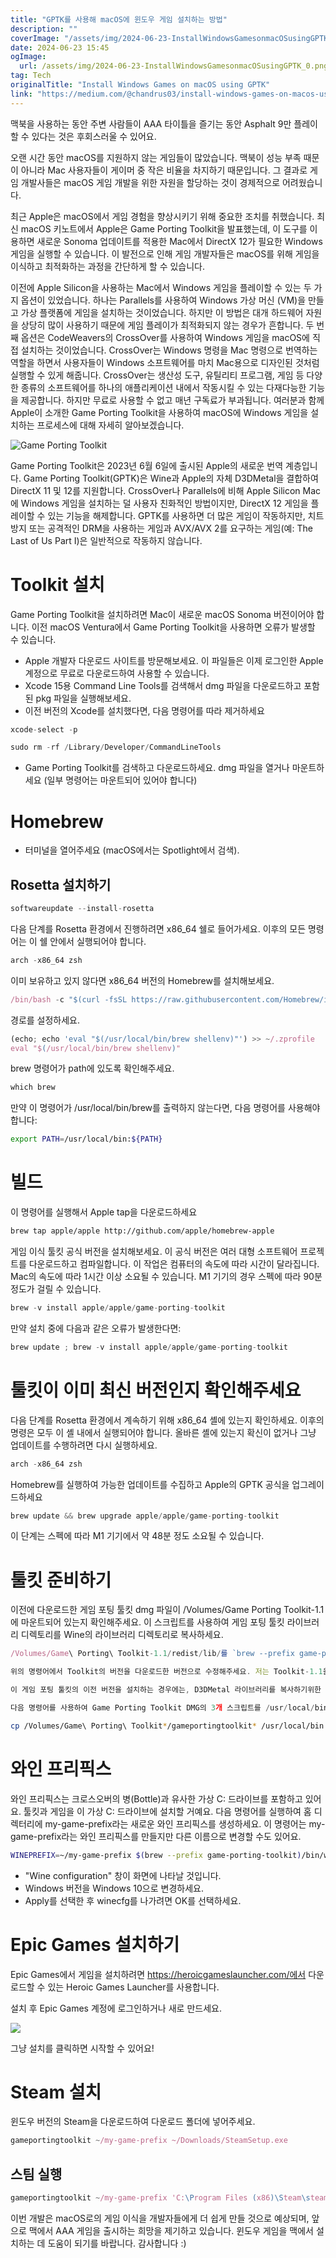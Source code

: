 ```yaml
---
title: "GPTK를 사용해 macOS에 윈도우 게임 설치하는 방법"
description: ""
coverImage: "/assets/img/2024-06-23-InstallWindowsGamesonmacOSusingGPTK_0.png"
date: 2024-06-23 15:45
ogImage: 
  url: /assets/img/2024-06-23-InstallWindowsGamesonmacOSusingGPTK_0.png
tag: Tech
originalTitle: "Install Windows Games on macOS using GPTK"
link: "https://medium.com/@chandrus03/install-windows-games-on-macos-using-gptk-63caddc219aa"
---
```



맥북을 사용하는 동안 주변 사람들이 AAA 타이틀을 즐기는 동안 Asphalt 9만 플레이할 수 있다는 것은 후회스러울 수 있어요.

오랜 시간 동안 macOS를 지원하지 않는 게임들이 많았습니다. 맥북이 성능 부족 때문이 아니라 Mac 사용자들이 게이머 중 작은 비율을 차지하기 때문입니다. 그 결과로 게임 개발사들은 macOS 게임 개발을 위한 자원을 할당하는 것이 경제적으로 어려웠습니다.

최근 Apple은 macOS에서 게임 경험을 향상시키기 위해 중요한 조치를 취했습니다. 최신 macOS 키노트에서 Apple은 Game Porting Toolkit을 발표했는데, 이 도구를 이용하면 새로운 Sonoma 업데이트를 적용한 Mac에서 DirectX 12가 필요한 Windows 게임을 실행할 수 있습니다. 이 발전으로 인해 게임 개발자들은 macOS를 위해 게임을 이식하고 최적화하는 과정을 간단하게 할 수 있습니다.

이전에 Apple Silicon을 사용하는 Mac에서 Windows 게임을 플레이할 수 있는 두 가지 옵션이 있었습니다. 하나는 Parallels를 사용하여 Windows 가상 머신 (VM)을 만들고 가상 플랫폼에 게임을 설치하는 것이었습니다. 하지만 이 방법은 대개 하드웨어 자원을 상당히 많이 사용하기 때문에 게임 플레이가 최적화되지 않는 경우가 흔합니다. 두 번째 옵션은 CodeWeavers의 CrossOver를 사용하여 Windows 게임을 macOS에 직접 설치하는 것이었습니다. CrossOver는 Windows 명령을 Mac 명령으로 번역하는 역할을 하면서 사용자들이 Windows 소프트웨어를 마치 Mac용으로 디자인된 것처럼 실행할 수 있게 해줍니다. CrossOver는 생산성 도구, 유틸리티 프로그램, 게임 등 다양한 종류의 소프트웨어를 하나의 애플리케이션 내에서 작동시킬 수 있는 다재다능한 기능을 제공합니다. 하지만 무료로 사용할 수 없고 매년 구독료가 부과됩니다. 여러분과 함께 Apple이 소개한 Game Porting Toolkit을 사용하여 macOS에 Windows 게임을 설치하는 프로세스에 대해 자세히 알아보겠습니다.

<div class="content-ad"></div>


![Game Porting Toolkit](/assets/img/2024-06-23-InstallWindowsGamesonmacOSusingGPTK_0.png)

Game Porting Toolkit은 2023년 6월 6일에 출시된 Apple의 새로운 번역 계층입니다. Game Porting Toolkit(GPTK)은 Wine과 Apple의 자체 D3DMetal을 결합하여 DirectX 11 및 12를 지원합니다. CrossOver나 Parallels에 비해 Apple Silicon Mac에 Windows 게임을 설치하는 덜 사용자 친화적인 방법이지만, DirectX 12 게임을 플레이할 수 있는 기능을 해제합니다. GPTK를 사용하면 더 많은 게임이 작동하지만, 치트 방지 또는 공격적인 DRM을 사용하는 게임과 AVX/AVX 2를 요구하는 게임(예: The Last of Us Part I)은 일반적으로 작동하지 않습니다.

# Toolkit 설치

Game Porting Toolkit을 설치하려면 Mac이 새로운 macOS Sonoma 버전이어야 합니다. 이전 macOS Ventura에서 Game Porting Toolkit을 사용하면 오류가 발생할 수 있습니다.


<div class="content-ad"></div>

- Apple 개발자 다운로드 사이트를 방문해보세요. 이 파일들은 이제 로그인한 Apple 계정으로 무료로 다운로드하여 사용할 수 있습니다.
- Xcode 15용 Command Line Tools를 검색해서 dmg 파일을 다운로드하고 포함된 pkg 파일을 실행해보세요.
- 이전 버전의 Xcode를 설치했다면, 다음 명령어를 따라 제거하세요

```js
xcode-select -p

sudo rm -rf /Library/Developer/CommandLineTools
```

- Game Porting Toolkit를 검색하고 다운로드하세요. dmg 파일을 열거나 마운트하세요 (일부 명령어는 마운트되어 있어야 합니다)

# Homebrew

<div class="content-ad"></div>

- 터미널을 열어주세요 (macOS에서는 Spotlight에서 검색).

## Rosetta 설치하기

```js
softwareupdate --install-rosetta
```

다음 단계를 Rosetta 환경에서 진행하려면 x86_64 쉘로 들어가세요. 이후의 모든 명령어는 이 쉘 안에서 실행되어야 합니다.

<div class="content-ad"></div>

```js
arch -x86_64 zsh
```

이미 보유하고 있지 않다면 x86_64 버전의 Homebrew를 설치해보세요.

```js
/bin/bash -c "$(curl -fsSL https://raw.githubusercontent.com/Homebrew/install/HEAD/install.sh)"
```

경로를 설정하세요.

<div class="content-ad"></div>

```js
(echo; echo 'eval "$(/usr/local/bin/brew shellenv)"') >> ~/.zprofile
eval "$(/usr/local/bin/brew shellenv)"
```

brew 명령어가 path에 있도록 확인해주세요.

```js
which brew
```

만약 이 명령어가 /usr/local/bin/brew를 출력하지 않는다면, 다음 명령어를 사용해야 합니다:

<div class="content-ad"></div>

```bash
export PATH=/usr/local/bin:${PATH}
```

# 빌드

이 명령어를 실행해서 Apple tap을 다운로드하세요

```bash
brew tap apple/apple http://github.com/apple/homebrew-apple
```

<div class="content-ad"></div>

게임 이식 툴킷 공식 버전을 설치해보세요. 이 공식 버전은 여러 대형 소프트웨어 프로젝트를 다운로드하고 컴파일합니다. 이 작업은 컴퓨터의 속도에 따라 시간이 달라집니다. Mac의 속도에 따라 1시간 이상 소요될 수 있습니다. M1 기기의 경우 스펙에 따라 90분 정도가 걸릴 수 있습니다.

```js
brew -v install apple/apple/game-porting-toolkit
```

만약 설치 중에 다음과 같은 오류가 발생한다면:

```js
brew update ; brew -v install apple/apple/game-porting-toolkit
```

<div class="content-ad"></div>

# 툴킷이 이미 최신 버전인지 확인해주세요

다음 단계를 Rosetta 환경에서 계속하기 위해 x86_64 셸에 있는지 확인하세요. 이후의 명령은 모두 이 셸 내에서 실행되어야 합니다. 올바른 셸에 있는지 확신이 없거나 그냥 업데이트를 수행하려면 다시 실행하세요.

```js
arch -x86_64 zsh
```

Homebrew를 실행하여 가능한 업데이트를 수집하고 Apple의 GPTK 공식을 업그레이드하세요

<div class="content-ad"></div>

```js
brew update && brew upgrade apple/apple/game-porting-toolkit
```

이 단계는 스펙에 따라 M1 기기에서 약 48분 정도 소요될 수 있습니다.

# 툴킷 준비하기

이전에 다운로드한 게임 포팅 툴킷 dmg 파일이 /Volumes/Game Porting Toolkit-1.1에 마운트되어 있는지 확인해주세요. 이 스크립트를 사용하여 게임 포팅 툴킷 라이브러리 디렉토리를 Wine의 라이브러리 디렉토리로 복사하세요.

<div class="content-ad"></div>

```js
/Volumes/Game\ Porting\ Toolkit-1.1/redist/lib/를 `brew --prefix game-porting-toolkit`/lib/로 복사하세요.

위의 명령어에서 Toolkit의 버전을 다운로드한 버전으로 수정해주세요. 저는 Toolkit-1.1을 사용했습니다.

이 게임 포팅 툴킷의 이전 버전을 설치하는 경우에는, D3DMetal 라이브러리를 복사하기위한 올바른 명령어를 알아보기 위해 해당 디스크 이미지의 Read Me.rtf 파일을 참조하세요.

다음 명령어를 사용하여 Game Porting Toolkit DMG의 3개 스크립트를 /usr/local/bin에 넣으세요.
```

<div class="content-ad"></div>

```sh
cp /Volumes/Game\ Porting\ Toolkit*/gameportingtoolkit* /usr/local/bin
```

# 와인 프리픽스

와인 프리픽스는 크로스오버의 병(Bottle)과 유사한 가상 C: 드라이브를 포함하고 있어요. 툴킷과 게임을 이 가상 C: 드라이브에 설치할 거예요. 다음 명령어를 실행하여 홈 디렉터리에 my-game-prefix라는 새로운 와인 프리픽스를 생성하세요. 이 명령어는 my-game-prefix라는 와인 프리픽스를 만들지만 다른 이름으로 변경할 수도 있어요.

```sh
WINEPREFIX=~/my-game-prefix $(brew --prefix game-porting-toolkit)/bin/wine64 winecfg
```

<div class="content-ad"></div>

- "Wine configuration" 창이 화면에 나타날 것입니다.
- Windows 버전을 Windows 10으로 변경하세요.
- Apply를 선택한 후 winecfg를 나가려면 OK를 선택하세요.

# Epic Games 설치하기

Epic Games에서 게임을 설치하려면 https://heroicgameslauncher.com/에서 다운로드할 수 있는 Heroic Games Launcher를 사용합니다.

설치 후 Epic Games 계정에 로그인하거나 새로 만드세요.

<div class="content-ad"></div>

<img src="/assets/img/2024-06-23-InstallWindowsGamesonmacOSusingGPTK_1.png" />

그냥 설치를 클릭하면 시작할 수 있어요!

# Steam 설치

윈도우 버전의 Steam을 다운로드하여 다운로드 폴더에 넣어주세요.

<div class="content-ad"></div>

```js
gameportingtoolkit ~/my-game-prefix ~/Downloads/SteamSetup.exe
```

## 스팀 실행

```js
gameportingtoolkit ~/my-game-prefix 'C:\Program Files (x86)\Steam\steam.exe'
```

이번 개발은 macOS로의 게임 이식을 개발자들에게 더 쉽게 만들 것으로 예상되며, 앞으로 맥에서 AAA 게임을 출시하는 희망을 제기하고 있습니다. 윈도우 게임을 맥에서 설치하는 데 도움이 되기를 바랍니다. 감사합니다 :)
